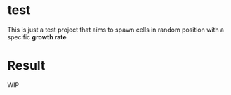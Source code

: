 # test
This is just a test project that aims to spawn cells in random position with a specific **growth rate**
# Result
WIP
